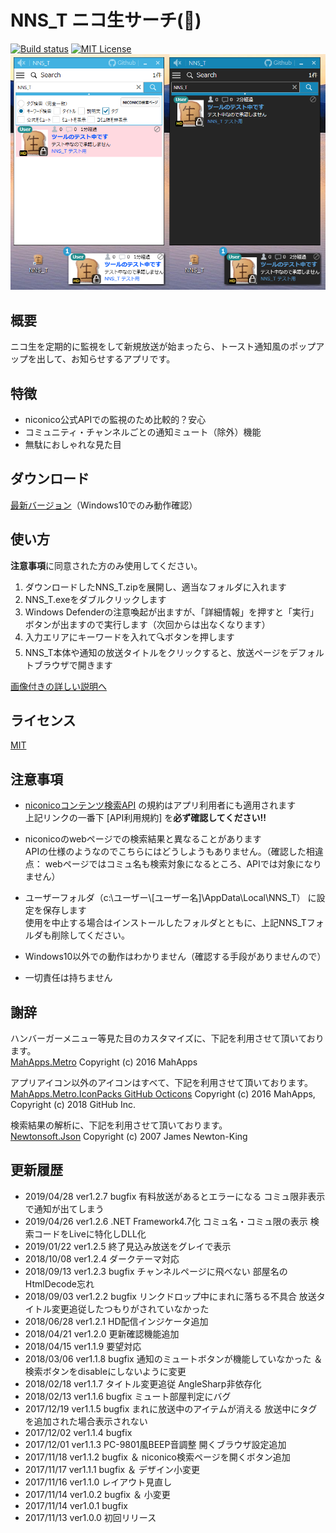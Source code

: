 ﻿# NNS_T ニコ生サーチ(🍞)
[![Build status](https://ci.appveyor.com/api/projects/status/rjdt756hw6l8ragb/branch/master?svg=true)](https://ci.appveyor.com/project/TN8001/nns-t/branch/master)
[![MIT License](http://img.shields.io/badge/license-MIT-blue.svg)](LICENSE)  
![アプリスクリーンショット](AppImage.png)
## 概要
ニコ生を定期的に監視をして新規放送が始まったら、トースト通知風のポップアップを出して、お知らせするアプリです。
## 特徴
* niconico公式APIでの監視のため比較的？安心
* コミュニティ・チャンネルごとの通知ミュート（除外）機能
* 無駄におしゃれな見た目
## ダウンロード
[最新バージョン](/../../releases/latest)（Windows10でのみ動作確認）
## 使い方
**注意事項**に同意された方のみ使用してください。
1. ダウンロードしたNNS_T.zipを展開し、適当なフォルダに入れます
2. NNS_T.exeをダブルクリックします
3. Windows Defenderの注意喚起が出ますが、「詳細情報」を押すと「実行」ボタンが出ますので実行します（次回からは出なくなります）
4. 入力エリアにキーワードを入れて🔍ボタンを押します
5. NNS_T本体や通知の放送タイトルをクリックすると、放送ページをデフォルトブラウザで開きます

[画像付きの詳しい説明へ](/../../wiki)
## ライセンス
[MIT](LICENSE)
## 注意事項
* [niconicoコンテンツ検索API](https://site.nicovideo.jp/search-api-docs/search.html)
の規約はアプリ利用者にも適用されます  
上記リンクの一番下 [API利用規約] を**必ず確認してください!!**
* niconicoのwebページでの検索結果と異なることがあります  
APIの仕様のようなのでこちらにはどうしようもありません。（確認した相違点： webページではコミュ名も検索対象になるところ、APIでは対象になりません）

* ユーザーフォルダ（c:\ユーザー\\[ユーザー名]\AppData\Local\NNS_T）
に設定を保存します  
使用を中止する場合はインストールしたフォルダとともに、上記NNS_Tフォルダも削除してください。
* Windows10以外での動作はわかりません（確認する手段がありませんので）
* 一切責任は持ちません
## 謝辞
ハンバーガーメニュー等見た目のカスタマイズに、下記を利用させて頂いております。  
[MahApps.Metro](https://github.com/MahApps/MahApps.Metro) Copyright (c) 2016 MahApps

アプリアイコン以外のアイコンはすべて、下記を利用させて頂いております。  
[MahApps.Metro.IconPacks GitHub Octicons](https://github.com/MahApps/MahApps.Metro.IconPacks) Copyright (c) 2016 MahApps, Copyright (c) 2018 GitHub Inc.

検索結果の解析に、下記を利用させて頂いております。  
[Newtonsoft.Json](https://www.newtonsoft.com/json) Copyright (c) 2007 James Newton-King

## 更新履歴
* 2019/04/28 ver1.2.7 bugfix 有料放送があるとエラーになる コミュ限非表示で通知が出てしまう
* 2019/04/26 ver1.2.6 .NET Framework4.7化 コミュ名・コミュ限の表示 検索コードをLiveに特化しDLL化
* 2019/01/22 ver1.2.5 終了見込み放送をグレイで表示
* 2018/10/08 ver1.2.4 ダークテーマ対応
* 2018/09/13 ver1.2.3 bugfix チャンネルページに飛べない 部屋名のHtmlDecode忘れ
* 2018/09/03 ver1.2.2 bugfix リンクドロップ中にまれに落ちる不具合 放送タイトル変更追従したつもりがされていなかった
* 2018/06/28 ver1.2.1 HD配信インジケータ追加
* 2018/04/21 ver1.2.0 更新確認機能追加
* 2018/04/15 ver1.1.9 要望対応
* 2018/03/06 ver1.1.8 bugfix 通知のミュートボタンが機能していなかった ＆ 検索ボタンをdisableにしないように変更
* 2018/02/18 ver1.1.7 タイトル変更追従 AngleSharp非依存化
* 2018/02/13 ver1.1.6 bugfix ミュート部屋判定にバグ
* 2017/12/19 ver1.1.5 bugfix まれに放送中のアイテムが消える 放送中にタグを追加された場合表示されない
* 2017/12/02 ver1.1.4 bugfix
* 2017/12/01 ver1.1.3 PC-9801風BEEP音調整 開くブラウザ設定追加
* 2017/11/18 ver1.1.2 bugfix ＆ niconico検索ページを開くボタン追加
* 2017/11/17 ver1.1.1 bugfix ＆ デザイン小変更
* 2017/11/16 ver1.1.0 レイアウト見直し
* 2017/11/14 ver1.0.2 bugfix ＆ 小変更
* 2017/11/14 ver1.0.1 bugfix
* 2017/11/13 ver1.0.0 初回リリース